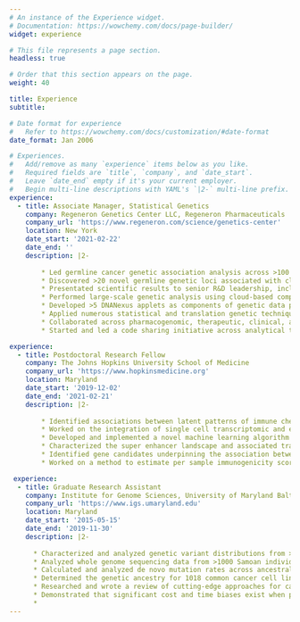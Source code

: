 ```yaml
---
# An instance of the Experience widget.
# Documentation: https://wowchemy.com/docs/page-builder/
widget: experience

# This file represents a page section.
headless: true

# Order that this section appears on the page.
weight: 40

title: Experience
subtitle:

# Date format for experience
#   Refer to https://wowchemy.com/docs/customization/#date-format
date_format: Jan 2006

# Experiences.
#   Add/remove as many `experience` items below as you like.
#   Required fields are `title`, `company`, and `date_start`.
#   Leave `date_end` empty if it's your current employer.
#   Begin multi-line descriptions with YAML's `|2-` multi-line prefix.
experience:
  - title: Associate Manager, Statistical Genetics
    company: Regeneron Genetics Center LLC, Regeneron Pharmaceuticals
    company_url: 'https://www.regeneron.com/science/genetics-center'
    location: New York
    date_start: '2021-02-22'
    date_end: ''
    description: |2-
        
        * Led germline cancer genetic association analysis across >100 EHR derived cancer phenotypes, which led to >3 patent filings within 15 months
        * Discovered >20 novel germline genetic loci associated with clonal hematopoiesis phenotypes, including signals with therapeutic target potential
        * Presentated scientific results to senior R&D leadership, including company co-founder and CSO
        * Performed large-scale genetic analysis using cloud-based computational infrastructure (e.g. AWS, DNANexus)
        * Developed >5 DNANexus applets as components of genetic data processing pipelines
        * Applied numerous statistical and translation genetic techniques (e.g. GWAS, fine-mapping, ML) for the analysis of genetic and phenotypic data
        * Collaborated across pharmacogenomic, therapeutic, clinical, and translational teams as part of multiple interdisciplinary cancer projects
        * Started and led a code sharing initiative across analytical teams to increase computational learning, visibility, resource usage, and efficiency

experience:
  - title: Postdoctoral Research Fellow
    company: The Johns Hopkins University School of Medicine
    company_url: 'https://www.hopkinsmedicine.org'
    location: Maryland
    date_start: '2019-12-02'
    date_end: '2021-02-21'
    description: |2-
    
        * Identified associations between latent patterns of immune checkpoint inhibitor response in melanoma and progression free survival
        * Worked on the integration of single cell transcriptomic and epigenomic sequencing data
        * Developed and implemented a novel machine learning algorithm that uses a top-scoring pairs (TSP) approach to perform regression
        * Characterized the super enhancer landscape and associated transcription factor enrichements in head and neck squamous cell carcinoma
        * Identified gene candidates underpinning the association between vitamin D and head and neck cancer
        * Worked on a method to estimate per sample immunogenicity scores that derive from cancer\-specific alternative splicing events

 experience:      
  - title: Graduate Research Assistant
    company: Institute for Genome Sciences, University of Maryland Baltimore
    company_url: 'https://www.igs.umaryland.edu'
    location: Maryland
    date_start: '2015-05-15'
    date_end: '2019-11-30'
    description: |2-
    
      * Characterized and analyzed genetic variant distributions from > 40,000 human genomes as part of the NHLBI TOPMed program
      * Analyzed whole genome sequencing data from >1000 Samoan individuals to study the evolutionary history of modern Samoa
      * Calculated and analyzed de novo mutation rates across ancestrally diverse human populations and discovered a mutation reduction in the Amish founder population
      * Determined the genetic ancestry for 1018 common cancer cell line models and identified gene expression and mutation differences from ancestrally diverse cancer cell lines
      * Researched and wrote a review of cutting-edge approaches for cancer detection and treatment via non-invasive liquid biopsy
      * Demonstrated that significant cost and time biases exist when performing clinical genetic variant prioritization on individuals with non-European ancestral backgrounds
      * 
---
```

